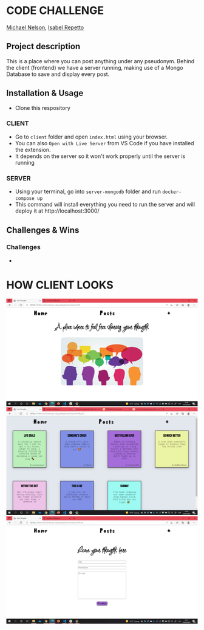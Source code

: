 # CODE CHALLENGE

[Michael Nelson](https://github.com/mwezn), [Isabel Repetto](https://github.com/neifors)

## Project description

This is a place where you can post anything under any pseudonym.
Behind the client (frontend) we have a server running, making use of a Mongo Database to save and display every post.

## Installation & Usage

- Clone this respository

### CLIENT

- Go to `client` folder and open `index.html` using your browser.
- You can also `Open with Live Server` from VS Code if you have installed the extension.
- It depends on the server so it won't work properly until the server is running

### SERVER

- Using your terminal, go into `server-mongodb` folder and run `docker-compose up`
- This command will install everything you need to run the server and will deploy it at http://localhost:3000/

## Challenges & Wins

### Challenges

- 

# HOW CLIENT LOOKS

![HOMEPAGE](./client/static/img/client-home.png)
![ALL THE POSTS](./client/static/img/client-posts.png)
![ADD A NEW POST](./client/static/img/client-form.png)
